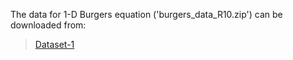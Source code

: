 The data for 1-D Burgers equation ('burgers_data_R10.zip') can be downloaded from:
> [Dataset-1](https://drive.google.com/drive/folders/1UnbQh2WWc6knEHbLn-ZaXrKUZhp7pjt-)
